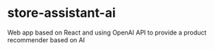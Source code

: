 # store-assistant-ai
Web app based on React and using OpenAI API to provide a product recommender based on AI

